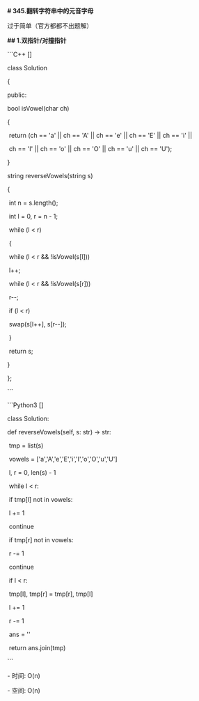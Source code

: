 **# 345.翻转字符串中的元音字母**

过于简单（官方都都不出题解）

**## 1.双指针/对撞指针**

\```C++ []

class Solution

{

public:

  bool isVowel(char ch)

  {

​    return (ch == 'a' || ch == 'A' || ch == 'e' || ch == 'E' || ch == 'i' ||

​        ch == 'I' || ch == 'o' || ch == 'O' || ch == 'u' || ch == 'U');

  }

  string reverseVowels(string s)

  {

​    int n = s.length();

​    int l = 0, r = n - 1;

​    while (l < r)

​    {

​      while (l < r && !isVowel(s[l]))

​        l++;

​      while (l < r && !isVowel(s[r]))

​        r--;

​      if (l < r)

​        swap(s[l++], s[r--]);

​    }

​    return s;

  }

};

\```

\```Python3 []

class Solution:

  def reverseVowels(self, s: str) -> str:

​    tmp = list(s)

​    vowels = ['a','A','e','E','i','I','o','O','u','U']

​    l, r = 0, len(s) - 1

​    while l < r:

​      if tmp[l] not in vowels:

​        l += 1

​        continue

​      if tmp[r] not in vowels:

​        r -= 1

​        continue

​      if l < r:

​        tmp[l], tmp[r] = tmp[r], tmp[l]

​      l += 1

​      r -= 1 

​    ans = ''

​    return ans.join(tmp)

\```

\- 时间: O(n)

\- 空间: O(n)